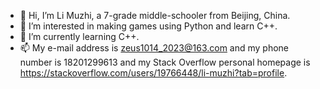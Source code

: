 - 👋 Hi, I’m Li Muzhi, a 7-grade middle-schooler from Beijing, China.
- 👀 I’m interested in making games using Python and learn C++.
- 🌱 I’m currently learning C++.
- 📫 My e-mail address is zeus1014_2023@163.com and my phone number is 18201299613 and my Stack Overflow personal homepage is https://stackoverflow.com/users/19766448/li-muzhi?tab=profile. 

<!---
askformeal/askformeal is a ✨ special ✨ repository because its `README.md` (this file) appears on your GitHub profile.
You can click the Preview link to take a look at your changes.
--->
